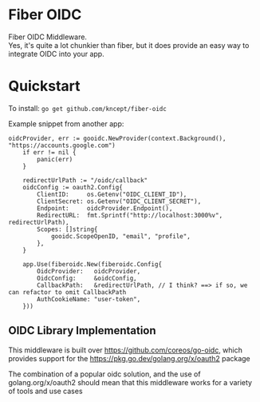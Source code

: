 # Fiber OIDC

Fiber OIDC Middleware.<br>
Yes, it's quite a lot chunkier than fiber, but it does provide an easy way to integrate OIDC into your app.

# Quickstart

To install:
`go get github.com/kncept/fiber-oidc`

Example snippet from another app:
```
oidcProvider, err := gooidc.NewProvider(context.Background(), "https://accounts.google.com")
	if err != nil {
		panic(err)
	}

	redirectUrlPath := "/oidc/callback"
	oidcConfig := oauth2.Config{
		ClientID:     os.Getenv("OIDC_CLIENT_ID"),
		ClientSecret: os.Getenv("OIDC_CLIENT_SECRET"),
		Endpoint:     oidcProvider.Endpoint(),
		RedirectURL:  fmt.Sprintf("http://localhost:3000%v", redirectUrlPath),
		Scopes: []string{
			gooidc.ScopeOpenID, "email", "profile",
		},
	}

	app.Use(fiberoidc.New(fiberoidc.Config{
		OidcProvider:   oidcProvider,
		OidcConfig:     &oidcConfig,
		CallbackPath:   &redirectUrlPath, // I think? ==> if so, we can refactor to omit CallbackPath
		AuthCookieName: "user-token",
	}))
```

## OIDC Library Implementation

This middleware is built over https://github.com/coreos/go-oidc, which provides support for the https://pkg.go.dev/golang.org/x/oauth2 package
 
 The combination of a popular oidc solution, and the use of golang.org/x/oauth2 should mean that this middleware works for a variety of tools and use cases
 